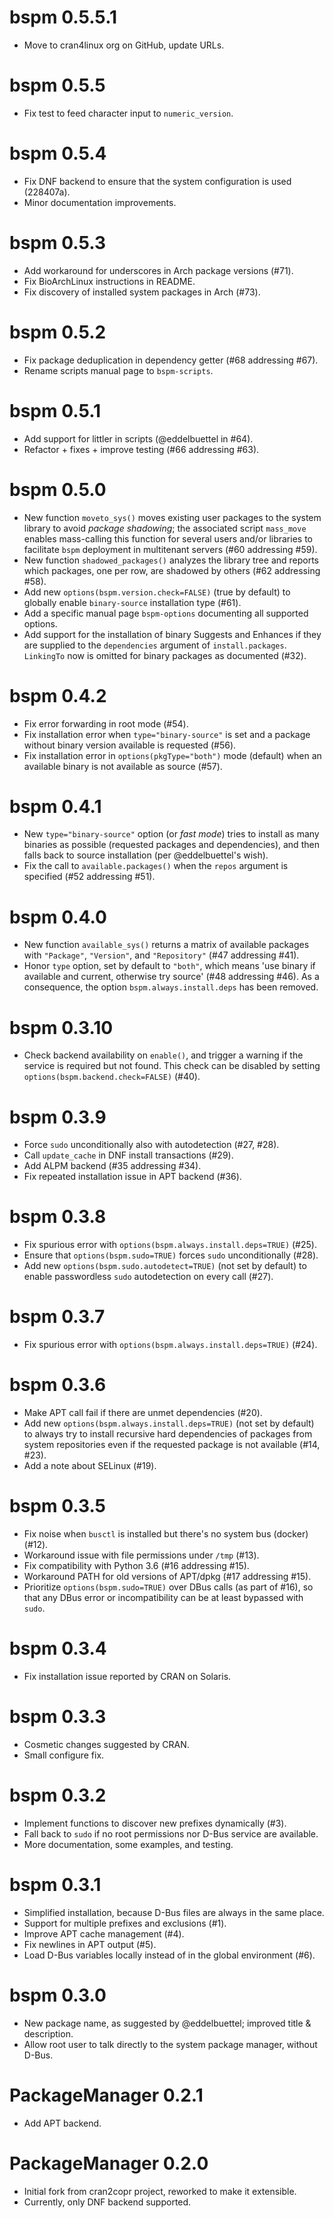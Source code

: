 # bspm 0.5.5.1

- Move to cran4linux org on GitHub, update URLs.

# bspm 0.5.5

- Fix test to feed character input to `numeric_version`.

# bspm 0.5.4

- Fix DNF backend to ensure that the system configuration is used (228407a).
- Minor documentation improvements.

# bspm 0.5.3

- Add workaround for underscores in Arch package versions (#71).
- Fix BioArchLinux instructions in README.
- Fix discovery of installed system packages in Arch (#73).

# bspm 0.5.2

- Fix package deduplication in dependency getter (#68 addressing #67).
- Rename scripts manual page to `bspm-scripts`.

# bspm 0.5.1

- Add support for littler in scripts (@eddelbuettel in #64).
- Refactor + fixes + improve testing (#66 addressing #63).

# bspm 0.5.0

- New function `moveto_sys()` moves existing user packages to the system
  library to avoid _package shadowing_; the associated script `mass_move`
  enables mass-calling this function for several users and/or libraries to
  facilitate `bspm` deployment in multitenant servers (#60 addressing #59).
- New function `shadowed_packages()` analyzes the library tree and reports
  which packages, one per row, are shadowed by others (#62 addressing #58).
- Add new `options(bspm.version.check=FALSE)` (true by default) to globally
  enable `binary-source` installation type (#61).
- Add a specific manual page `bspm-options` documenting all supported options.
- Add support for the installation of binary Suggests and Enhances if they are
  supplied to the `dependencies` argument of `install.packages`.
  `LinkingTo` now is omitted for binary packages as documented (#32).

# bspm 0.4.2

- Fix error forwarding in root mode (#54).
- Fix installation error when `type="binary-source"` is set and
  a package without binary version available is requested (#56).
- Fix installation error in `options(pkgType="both")` mode (default) when an
  available binary is not available as source (#57).

# bspm 0.4.1

- New `type="binary-source"` option (or _fast mode_) tries to install as many
  binaries as possible (requested packages and dependencies), and then falls
  back to source installation (per @eddelbuettel's wish).
- Fix the call to `available.packages()` when the `repos` argument is specified
  (#52 addressing #51).

# bspm 0.4.0

- New function `available_sys()` returns a matrix of available packages with
  `"Package"`, `"Version"`, and `"Repository"` (#47 addressing #41).
- Honor `type` option, set by default to `"both"`, which means 'use binary
  if available and current, otherwise try source' (#48 addressing #46).
  As a consequence, the option `bspm.always.install.deps` has been removed.

# bspm 0.3.10

- Check backend availability on `enable()`, and trigger a warning if the
  service is required but not found. This check can be disabled by setting
  `options(bspm.backend.check=FALSE)` (#40).

# bspm 0.3.9

- Force `sudo` unconditionally also with autodetection (#27, #28).
- Call `update_cache` in DNF install transactions (#29).
- Add ALPM backend (#35 addressing #34).
- Fix repeated installation issue in APT backend (#36).

# bspm 0.3.8

- Fix spurious error with `options(bspm.always.install.deps=TRUE)` (#25).
- Ensure that `options(bspm.sudo=TRUE)` forces `sudo` unconditionally (#28).
- Add new `options(bspm.sudo.autodetect=TRUE)` (not set by default) to enable
  passwordless `sudo` autodetection on every call (#27).

# bspm 0.3.7

- Fix spurious error with `options(bspm.always.install.deps=TRUE)` (#24).

# bspm 0.3.6

- Make APT call fail if there are unmet dependencies (#20).
- Add new `options(bspm.always.install.deps=TRUE)` (not set by default) to
  always try to install recursive hard dependencies of packages from system
  repositories even if the requested package is not available (#14, #23).
- Add a note about SELinux (#19).

# bspm 0.3.5

- Fix noise when `busctl` is installed but there's no system bus (docker) (#12).
- Workaround issue with file permissions under `/tmp` (#13).
- Fix compatibility with Python 3.6 (#16 addressing #15).
- Workaround PATH for old versions of APT/dpkg (#17 addressing #15).
- Prioritize `options(bspm.sudo=TRUE)` over DBus calls (as part of #16), so that
  any DBus error or incompatibility can be at least bypassed with `sudo`.

# bspm 0.3.4

- Fix installation issue reported by CRAN on Solaris.

# bspm 0.3.3

- Cosmetic changes suggested by CRAN.
- Small configure fix.

# bspm 0.3.2

- Implement functions to discover new prefixes dynamically (#3).
- Fall back to `sudo` if no root permissions nor D-Bus service are available.
- More documentation, some examples, and testing.

# bspm 0.3.1

- Simplified installation, because D-Bus files are always in the same place.
- Support for multiple prefixes and exclusions (#1).
- Improve APT cache management (#4).
- Fix newlines in APT output (#5).
- Load D-Bus variables locally instead of in the global environment (#6).

# bspm 0.3.0

- New package name, as suggested by @eddelbuettel; improved title & description.
- Allow root user to talk directly to the system package manager, without D-Bus.

# PackageManager 0.2.1

- Add APT backend.

# PackageManager 0.2.0

- Initial fork from cran2copr project, reworked to make it extensible.
- Currently, only DNF backend supported.
